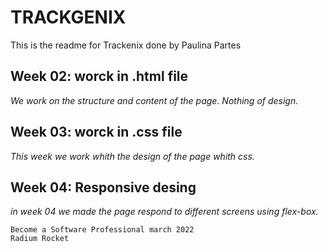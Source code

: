 # TRACKGENIX
This is the readme for Trackenix done by Paulina Partes
## Week 02: worck in .html file
*We work on the structure and content of the page. Nothing of design.*

## Week 03: worck in .css file
*This week we work whith the design of the page whith css.*

## Week 04: Responsive desing
*in week 04 we made the page respond to different screens using flex-box.*
```
Become a Software Professional march 2022
Radium Rocket
```